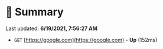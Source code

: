 # 📖 Summary
Last updated: **6/19/2021, 7:56:27 AM**

- `GET` [https://google.com](https://google.com) - **Up** (152ms)
